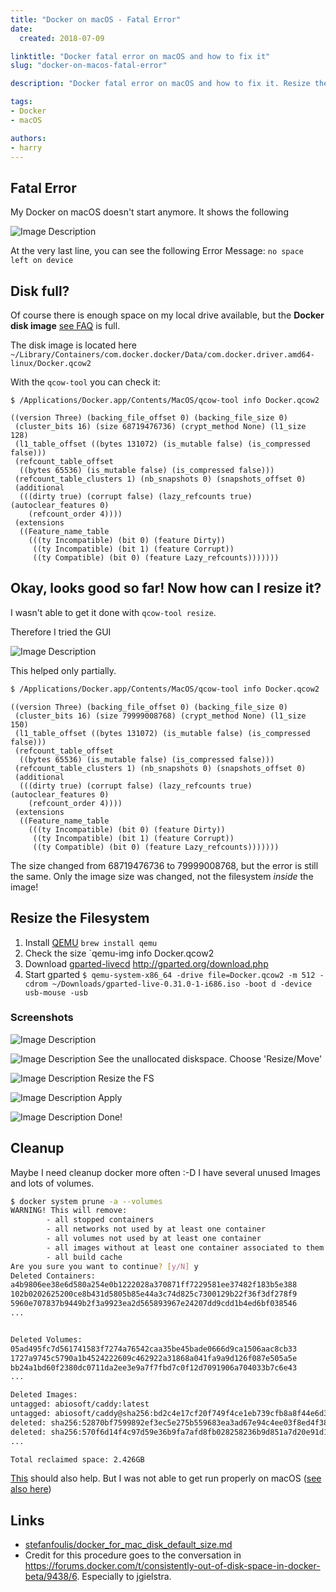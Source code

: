 ```yaml
---
title: "Docker on macOS - Fatal Error"
date:
  created: 2018-07-09

linktitle: "Docker fatal error on macOS and how to fix it"
slug: "docker-on-macos-fatal-error"

description: "Docker fatal error on macOS and how to fix it. Resize the disk image and also the filesystem."

tags:
- Docker
- macOS

authors:
- harry
---
```

## Fatal Error

My Docker on macOS doesn't start anymore. It shows the following

![Image Description](../images/20180709-Docker-Fatal-Error.png)

At the very last line, you can see the following Error Message: `no space left on device`

<!-- more -->

## Disk full?
Of course there is enough space on my local drive available, but the **Docker disk image** [see FAQ](https://docs.docker.com/docker-for-mac/faqs/#disk-usage) is full.

The disk image is located here `~/Library/Containers/com.docker.docker/Data/com.docker.driver.amd64-linux/Docker.qcow2`

With the `qcow-tool` you can check it:

```shell
$ /Applications/Docker.app/Contents/MacOS/qcow-tool info Docker.qcow2
```
```
((version Three) (backing_file_offset 0) (backing_file_size 0)
 (cluster_bits 16) (size 68719476736) (crypt_method None) (l1_size 128)
 (l1_table_offset ((bytes 131072) (is_mutable false) (is_compressed false)))
 (refcount_table_offset
  ((bytes 65536) (is_mutable false) (is_compressed false)))
 (refcount_table_clusters 1) (nb_snapshots 0) (snapshots_offset 0)
 (additional
  (((dirty true) (corrupt false) (lazy_refcounts true) (autoclear_features 0)
    (refcount_order 4))))
 (extensions
  ((Feature_name_table
    (((ty Incompatible) (bit 0) (feature Dirty))
     ((ty Incompatible) (bit 1) (feature Corrupt))
     ((ty Compatible) (bit 0) (feature Lazy_refcounts)))))))
```

## Okay, looks good so far! Now how can I resize it?

I wasn't able to get it done with `qcow-tool resize`.

Therefore I tried the GUI

![Image Description](../images/20160316-Docker-Disk-Image-Size.png)

This helped only partially.

```sh
$ /Applications/Docker.app/Contents/MacOS/qcow-tool info Docker.qcow2
```
```
((version Three) (backing_file_offset 0) (backing_file_size 0)
 (cluster_bits 16) (size 79999008768) (crypt_method None) (l1_size 150)
 (l1_table_offset ((bytes 131072) (is_mutable false) (is_compressed false)))
 (refcount_table_offset
  ((bytes 65536) (is_mutable false) (is_compressed false)))
 (refcount_table_clusters 1) (nb_snapshots 0) (snapshots_offset 0)
 (additional
  (((dirty true) (corrupt false) (lazy_refcounts true) (autoclear_features 0)
    (refcount_order 4))))
 (extensions
  ((Feature_name_table
    (((ty Incompatible) (bit 0) (feature Dirty))
     ((ty Incompatible) (bit 1) (feature Corrupt))
     ((ty Compatible) (bit 0) (feature Lazy_refcounts)))))))
```
The size changed from 68719476736 to 79999008768, but the error is still the same.
Only the image size was changed, not the filesystem *inside* the image!

## Resize the Filesystem

1. Install [QEMU](https://www.qemu.org)
   `brew install qemu`
2. Check the size
   `qemu-img info Docker.qcow2
3. Download [gparted-livecd](http://gparted.org/download.php) http://gparted.org/download.php
4. Start gparted
   `$ qemu-system-x86_64 -drive file=Docker.qcow2 -m 512 -cdrom ~/Downloads/gparted-live-0.31.0-1-i686.iso -boot d -device usb-mouse -usb`

### Screenshots

![Image Description](../images/20160316-GParted-1.png)

![Image Description](../images/20160316-GParted-2.png)
See the unallocated diskspace. Choose 'Resize/Move'

![Image Description](../images/20160316-GParted-3.png)
Resize the FS

![Image Description](../images/20160316-GParted-4.png)
Apply

![Image Description](../images/20160316-GParted-5.png)
Done!

## Cleanup

Maybe I need cleanup docker more often :-D I have several unused Images and lots of volumes.

```sh
$ docker system prune -a --volumes
WARNING! This will remove:
        - all stopped containers
        - all networks not used by at least one container
        - all volumes not used by at least one container
        - all images without at least one container associated to them
        - all build cache
Are you sure you want to continue? [y/N] y
Deleted Containers:
a4b9806ee38e6d580a254e0b1222028a370871ff7229581ee37482f183b5e388
102b0202625200ce8b431d5805b85e44a3c74d825c7300129b22f36f3df278f9
5960e707837b9449b2f3a9923ea2d565893967e24207dd9cdd1b4ed6bf038546
...


Deleted Volumes:
05ad495fc7d561741583f7274a76542caa35be45bade0666d9ca1506aac8cb33
1727a9745c5790a1b4524222609c462922a31868a041fa9a9d126f087e505a5e
bb24a1bd60f2380dc0711da2ee3e9a7f7fbd7c0f12d7091906a704033b7c6e43
...

Deleted Images:
untagged: abiosoft/caddy:latest
untagged: abiosoft/caddy@sha256:bd2c4e17cf20f749f4ce1eb739cfb8a8f44e6d3740c1b16c573abb41b67f377e
deleted: sha256:52870bf7599892ef3ec5e275b559683ea3ad67e94c4ee03f8ed4f38f46957374
deleted: sha256:570f6d14f4c97d59e36b9fa7afd8fb028258236b9d851a7d20e91d1a476762ad
...

Total reclaimed space: 2.426GB
```

[This](https://docs.docker.com/docker-for-mac/faqs/#how-do-i-reduce-the-size-of-dockerqcow2) should also help. But I was not able to get run properly on macOS ([see also here](https://github.com/docker/for-mac/issues/371))

## Links
* [stefanfoulis/docker_for_mac_disk_default_size.md](https://gist.github.com/stefanfoulis/5bd226b25fa0d4baedc4803fc002829e#file-docker_for_mac_disk_resize-md)
* Credit for this procedure goes to the conversation in https://forums.docker.com/t/consistently-out-of-disk-space-in-docker-beta/9438/6. Especially to jgielstra.
